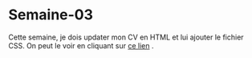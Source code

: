 # Semaine-03
 Cette semaine, je dois updater mon CV en HTML et lui ajouter le fichier CSS.
 On peut le voir en cliquant sur [ce lien](htmlpreview.github.io/?https://wwwgithub.com/mariemcp/semaine-03/master/index.html)
.
